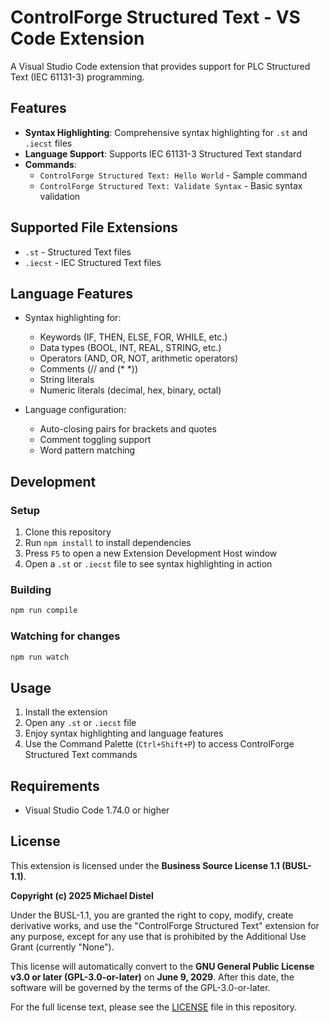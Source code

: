 # ControlForge Structured Text - VS Code Extension

A Visual Studio Code extension that provides support for PLC Structured Text (IEC 61131-3) programming.

## Features

- **Syntax Highlighting**: Comprehensive syntax highlighting for `.st` and `.iecst` files
- **Language Support**: Supports IEC 61131-3 Structured Text standard
- **Commands**: 
  - `ControlForge Structured Text: Hello World` - Sample command
  - `ControlForge Structured Text: Validate Syntax` - Basic syntax validation

## Supported File Extensions

- `.st` - Structured Text files
- `.iecst` - IEC Structured Text files

## Language Features

- Syntax highlighting for:
  - Keywords (IF, THEN, ELSE, FOR, WHILE, etc.)
  - Data types (BOOL, INT, REAL, STRING, etc.)
  - Operators (AND, OR, NOT, arithmetic operators)
  - Comments (// and (* *))
  - String literals
  - Numeric literals (decimal, hex, binary, octal)

- Language configuration:
  - Auto-closing pairs for brackets and quotes
  - Comment toggling support
  - Word pattern matching

## Development

### Setup

1. Clone this repository
2. Run `npm install` to install dependencies
3. Press `F5` to open a new Extension Development Host window
4. Open a `.st` or `.iecst` file to see syntax highlighting in action

### Building

```bash
npm run compile
```

### Watching for changes

```bash
npm run watch
```

## Usage

1. Install the extension
2. Open any `.st` or `.iecst` file
3. Enjoy syntax highlighting and language features
4. Use the Command Palette (`Ctrl+Shift+P`) to access ControlForge Structured Text commands

## Requirements

- Visual Studio Code 1.74.0 or higher

## License

This extension is licensed under the **Business Source License 1.1 (BUSL-1.1)**.

**Copyright (c) 2025 Michael Distel**

Under the BUSL-1.1, you are granted the right to copy, modify, create derivative works, and use the "ControlForge Structured Text" extension for any purpose, except for any use that is prohibited by the Additional Use Grant (currently "None").

This license will automatically convert to the **GNU General Public License v3.0 or later (GPL-3.0-or-later)** on **June 9, 2029**. After this date, the software will be governed by the terms of the GPL-3.0-or-later.

For the full license text, please see the [LICENSE](LICENSE) file in this repository.
